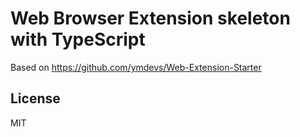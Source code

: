 # Web Browser Extension skeleton with TypeScript

Based on https://github.com/ymdevs/Web-Extension-Starter

## License

MIT
